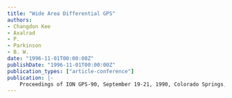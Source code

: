 ```yaml
---
title: "Wide Area Differential GPS"
authors:
- Changdon Kee
- Axalrad
- P.
- Parkinson
- B. W.
date: "1996-11-01T00:00:00Z"
publishDate: "1996-11-01T00:00:00Z"
publication_types: ["article-conference"]
publication: |-
    Proceedings of ION GPS-90, September 19-21, 1990, Colorado Springs, pp. 587-598
---
```

